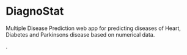 # DiagnoStat

Multiple Disease Prediction web app for predicting diseases of Heart, Diabetes and Parkinsons disease based on numerical data.

.
